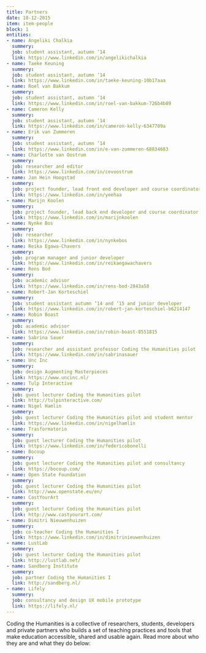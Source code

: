 ```yaml
---
title: Partners
date: 18-12-2015
item: item-people
block: 1
entities: 
- name: Angeliki Chalkia
  summery:
  job: student assistant, autumn ‘14
  link: https://www.linkedin.com/in/angelikichalkia
- name: Taeke Keuning
  summery:
  job: student assistant, autumn ‘14
  link: https://www.linkedin.com/in/taeke-keuning-10b17aaa
- name: Roel van Bakkum
  summery:
  job: student assistant, autumn ‘14
  link: https://www.linkedin.com/in/roel-van-bakkum-726b4b89
- name: Cameron Kelly 
  summery: 
  job: student assistant, autumn ‘14
  link: https://www.linkedin.com/in/cameron-kelly-6347709a
- name: Erik van Zummeren
  summery:
  job: student assistant, autumn ‘14
  link: https://www.linkedin.com/in/e-van-zummeren-68834683
- name: Charlotte van Oostrum
  summery: 
  job: researcher and editor 
  link: https://www.linkedin.com/in/cevoostrum
- name: Jan Hein Hoogstad
  summery:
  job: project founder, lead front end developer and course coordinator
  link: https://www.linkedin.com/in/yeehaa
- name: Marijn Koolen
  summery:
  job: project founder, lead back end developer and course coordinator
  link: https://www.linkedin.com/in/marijnkoolen
- name: Nynke Bos
  summery: 
  job: researcher
  link: https://www.linkedin.com/in/nynkebos
- name: Reika Egawa-Chavers
  summery:
  job: program manager and junior developer
  link: https://www.linkedin.com/in/reikaegawachavers
- name: Rens Bod
  summery:
  job: academic advisor
  link: https://www.linkedin.com/in/rens-bod-2843a58
- name: Robert-Jan Korteschiel
  summery:
  job: student assistant autumn ‘14 and ‘15 and junior developer
  link: https://www.linkedin.com/in/robert-jan-korteschiel-b6214147
- name: Robin Boast
  summery: 
  job: academic advisor 
  link: https://www.linkedin.com/in/robin-boast-8551815
- name: Sabrina Sauer
  summery:
  job: researcher and assistant professor Coding the Humanities pilot 
  link: https://www.linkedin.com/in/sabrinasauer
- name: Unc Inc
  summery:
  job: design Augmenting Masterpieces
  link: https://www.uncinc.nl/
- name: Tulp Interactive
  summery: 
  job: guest lecturer Coding the Humanities pilot 
  link: http://tulpinteractive.com/
- name: Nigel Hamlin
  summery:
  job: guest lecturer Coding the Humanities pilot and student mentor
  link: https://www.linkedin.com/in/nigelhamlin
- name: Trasformatorio
  summery:  
  job: guest lecturer Coding the Humanities pilot
  link: https://www.linkedin.com/in/federicobonelli
- name: Bocoup
  summery: 
  job: guest lecturer Coding the Humanities pilot and consultancy
  link: https://bocoup.com/
- name: Open State Foundation
  summery: 
  job: guest lecturer Coding the Humanities pilot
  link: http://www.openstate.eu/en/
- name: CastYourArt
  summery:
  job: guest lecturer Coding the Humanities pilot
  link: http://www.castyourart.com/
- name: Dimitri Nieuwenhuizen
  summery: 
  job: co-teacher Coding the Humanities I
  link: https://www.linkedin.com/in/dimitrinieuwenhuizen
- name: LustLab
  summery: 
  job: guest lecturer Coding the Humanities pilot
  link: http://lustlab.net/
- name: Sandberg Institute
  summery: 
  job: partner Coding the Humanities I 
  link: http://sandberg.nl/
- name: Lifely
  summery:
  job: consultancy and design UX mobile prototype
  link: https://lifely.nl/
---
```

Coding the Humanities is a collective of researchers, students, developers and private partners who builds a set of teaching practices and tools that make education accessible, shared and usable again. Read more about who they are and what they do below: 